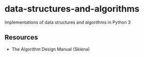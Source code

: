 # data-structures-and-algorithms
Implementations of data structures and algorithms in Python 3

## Resources
- The Algorithm Design Manual (Skiena)
